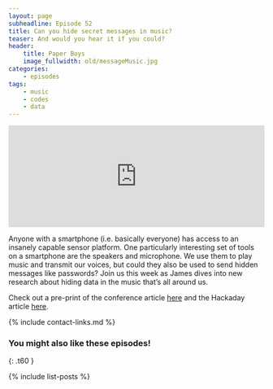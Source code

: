 ```yaml
---
layout: page
subheadline: Episode 52
title: Can you hide secret messages in music?
teaser: And would you hear it if you could?
header:
    title: Paper Boys
    image_fullwidth: old/messageMusic.jpg
categories:
    - episodes
tags:
    - music
    - codes
    - data
---
```


<iframe src="https://pinecast.com/player/78f8fce2-bd96-446a-8f51-20eb8a2cb0c8?theme=thick" seamless height="200" style="border:0" class="pinecast-embed" frameborder="0" width="100%"></iframe>

Anyone with a smartphone (i.e. basically everyone) has access to an insanely capable sensor platform. One particularly interesting set of tools on a smartphone are the speakers and microphone. We use them to play music and transmit our voices, but could they also be used to send hidden messages like passwords? Join us this week as James dives into new research about hiding data in the music that’s all around us.

Check out a pre-print of the conference article [here](https://tik-old.ee.ethz.ch/file/8a61c16532c1d4f9021d3aaf06f4f381/imperceptible_audio_communication.pdf) and the Hackaday article [here](https://hackaday.com/2019/07/15/hiding-data-in-music/).

{% include contact-links.md %}

### You might also like these episodes!
{: .t60 }

{% include list-posts %}